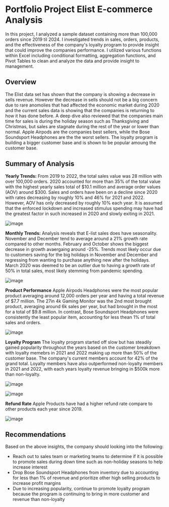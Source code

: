 # Portfolio Project Elist E-commerce Analysis

In this project, I analyzed a sample dataset containing more than 100,000 orders since 2019 til 2024.  I investigated trends in sales, orders, products, and the effectiveness of the company's loyalty program to provide insight that could improve the companies performance. I utilized various functions within Excel including conditional formatting, aggregation functions, and Pivot Tables to clean and analyze the data and provide insight to management.


## Overview
The Elist data set has shown that the company is showing a decrease in sells revenue. However the decrease in sells should not be a big concern due to rare anomolies that had affected the economic market during 2020 and the current sales data is showing that the companies is returning to how it has done before. A deep dive also reviewed that the companies main time for sales is during the holiday season such as Thanksgiving and Christmas, but sales are stagnate during the rest of the year or lower than normal. Apple Airpods are the companies best sellers, while the Bose Soundsport Headphones are the the worst sellers. The loyalty program is building a bigger customer base and is shown to be popular amoung the customer base.



## Summary of Analysis
**Yearly Trends:** From 2019 to 2022, the total sales value was 28 million with over 100,000 orders. 2020 accounted for more than 35% of the total value with the highest yearly sales total of $10.1 million and average order values (AOV) around $300. Sales and orders have been on a decline since 2020 with rates decreasing by roughly 10% and 46% for 2021 and 2022. However, AOV has only decreased by roughly 10% each year. It is assumed that the enforced lockdown and increased stimulus spending may have had the greatest factor in such increased in 2020 and slowly exiting in 2021.

![image](https://github.com/LeTie123/Elist_analysis/assets/147008583/ff19628d-27d4-40e4-b09a-d476408eb232)



**Monthly Trends:** Analysis reveals that E-list sales does have seasonality. November and December tend to average around a 21% growth rate compared to other months. February and October shows the biggest decrease in growth avaergaing around -25%. Trends most likely occur due to customers saving for the big holidays in November and December and regressing from wanting to purchase anything new after the holidays. March 2020 was deemed to be an outlier due to having a growth rate of 50% in total sales, most likely stemming from pandemic spending.

![image](https://github.com/LeTie123/Elist_analysis/assets/147008583/a29dc2bc-2ebc-4b1e-a428-ab6d1991f76d)

 

**Product Performance** Apple Airpods Headphones were the most popular product averaging around 12,000 orders per year and having a total revenue of $7.7 million. The 27in 4k Gaming Monitor was the 2nd most brought product, averaging around 6k sales per year, but had brought in the most for a total of $9.8 million. In contrast, Bose Soundsport Headphones were consistently the least popular item, accounting for less thean 1% of total sales and orders.

![image](https://github.com/LeTie123/Elist_analysis/assets/147008583/226e00ba-9709-4620-9ec0-6bc6e75f5a0a)


**Loyalty Program** 
The loyalty program started off slow but has steadily gained popularity throughout the years based on the customer breakdown with loyalty memebrs in 2021 and 2022 making up more than 50% of the customer base. The company's current members account for 42% of the grand total. Loyalty members have also outperformed non-loyalty members in 2021 and 2022, with each years loyalty revenue bringing in $500k more than non-loyalty.

![image](https://github.com/LeTie123/Elist_analysis/assets/147008583/60f1baa5-7677-4a3d-8be2-d1dcf20dd543)


![image](https://github.com/LeTie123/Elist_analysis/assets/147008583/6e440b55-5a60-4739-b815-144257fef513)


**Refund Rate**
Apple Products have had a higher refund rate compare to other products each year since 2019.

![image](https://github.com/LeTie123/Elist_analysis/assets/147008583/848514bc-f724-4cf2-8c6b-dcc3cb9e4990)


## Recommendations
Based on the above insights, the company should looking into the following:

* Reach out to sales team or marketing teams to determine if it is possible to promote sales during down time such as non-holiday seasons to help increase interest
* Drop Bose Soundsport Headphones from inventory due to accounting for less than 1% of revenue and prioritize other high selling products to increase profit margins
* Due to increasing popularity, continue to promote loyalty program because the program is continuing to bring in more customer and revenue than non-loyalty 
